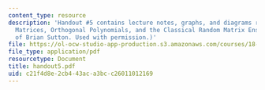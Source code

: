 ```yaml
---
content_type: resource
description: 'Handout #5 contains lecture notes, graphs, and diagrams related to Tridiagonal
  Matrices, Orthogonal Polynomials, and the Classical Random Matrix Ensembles. (Courtesy
  of Brian Sutton. Used with permission.)'
file: https://ol-ocw-studio-app-production.s3.amazonaws.com/courses/18-338j-infinite-random-matrix-theory-fall-2004/c21f4d8e2cb443aca3bcc26011012169_handout5.pdf
file_type: application/pdf
resourcetype: Document
title: handout5.pdf
uid: c21f4d8e-2cb4-43ac-a3bc-c26011012169
---
```

